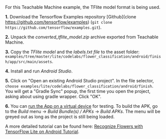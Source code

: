For this Teachable Machine example, the TFlite model format is being used.

**1.** Download the Tensorflow Examples repository [Github](clone https://github.com/tensorflow/examples) (`git clone https://github.com/tensorflow/examples.git`).

**2.** Unpack the _converted_tflite_model.zip_ archive exported from Teachable Machine.

**3.** Copy the _TFlite model_ and the _labels.txt file_ to the asset folder: `examples/tree/master/lite/codelabs/flower_classification/android/finish/app/src/main/assets`.

**4.** Install and run _Android Studio_.

**5.** Click on "Open an existing Android Studio project". In the file selector, `choose examples/lite/codelabs/flower_classification/android/finish`. You will get a "Gradle Sync" popup, the first time you open the project, asking about using gradle wrapper. Click "OK".

**6.** You can [run the App on a virtual device](https://codelabs.developers.google.com/codelabs/recognize-flowers-with-tensorflow-on-android/?hl=de#7) for testing. To build the APK, go to the _Build_ menu -> _Build Bundle(s) / APKs_ -> _Build APKs_. The menu will be greyed out as long as the project is still being loaded.

A more detailed tutorial can be found here: [Recognize Flowers with TensorFlow Lite on Android Tutorial](https://codelabs.developers.google.com/codelabs/recognize-flowers-with-tensorflow-on-android/).

